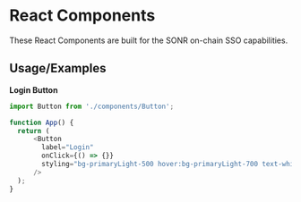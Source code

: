 # React Components

These React Components are built for the SONR on-chain SSO capabilities.
## Usage/Examples

**Login Button**
```typescript
import Button from './components/Button';

function App() {
  return (
      <Button
        label="Login"
        onClick={() => {}}
        styling="bg-primaryLight-500 hover:bg-primaryLight-700 text-white font-bold py-2 px-4 rounded"
      />
  );
}
```